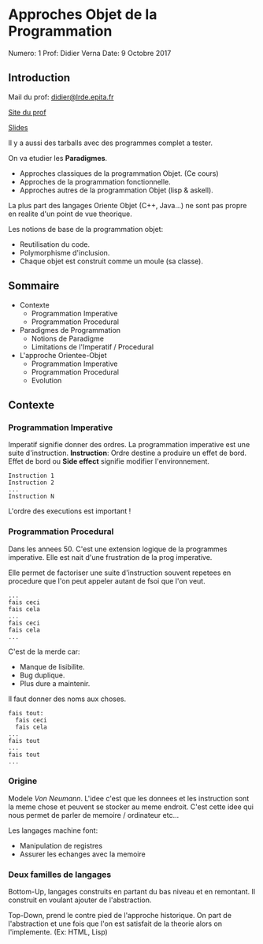 # Approches Objet de la Programmation

Numero: 1
Prof: Didier Verna
Date: 9 Octobre 2017

## Introduction

Mail du prof: didier@lrde.epita.fr

[Site du prof](https://www.lrde.epita.fr/~didier/lectures)

[Slides](https://www.lrde.epita.fr/~didier/lectures/aop.php#.WduFDB9fhhH)

Il y a aussi des tarballs avec des programmes complet a tester.

On va etudier les **Paradigmes**.
* Approches classiques de la programmation Objet. (Ce cours)
* Approches de la programmation fonctionnelle.
* Approches autres de la programmation Objet (lisp & askell).

La plus part des langages Oriente Objet (C++, Java...) ne sont pas propre en
realite d'un point de vue theorique.

Les notions de base de la programmation objet:
* Reutilisation du code.
* Polymorphisme d'inclusion.
* Chaque objet est construit comme un moule (sa classe).

## Sommaire

* Contexte
  * Programmation Imperative
  * Programmation Procedural
* Paradigmes de Programmation
  * Notions de Paradigme
  * Limitations de l'Imperatif / Procedural
* L'approche Orientee-Objet
  * Programmation Imperative
  * Programmation Procedural
  * Evolution

## Contexte

### Programmation Imperative

Imperatif signifie donner des ordres.
La programmation imperative est une suite d'instruction.
**Instruction**: Ordre destine a produire un effet de bord.
Effet de bord ou **Side effect** signifie modifier l'environnement.

```
Instruction 1
Instruction 2
...
Instruction N
```

L'ordre des executions est important !

### Programmation Procedural

Dans les annees 50.
C'est une extension logique de la programmes imperative.
Elle est nait d'une frustration de la prog imperative.

Elle permet de factoriser une suite d'instruction souvent repetees en
procedure que l'on peut appeler autant de fsoi que l'on veut.

```
...
fais ceci
fais cela
...
fais ceci
fais cela
...
```

C'est de la merde car:
* Manque de lisibilite.
* Bug duplique.
* Plus dure a maintenir.

Il faut donner des noms aux choses.

```
fais tout:
  fais ceci
  fais cela
...
fais tout
...
fais tout
...
```

### Origine

Modele *Von Neumann*.
L'idee c'est que les donnees et les instruction sont la meme chose
et peuvent se stocker au meme endroit.
C'est cette idee qui nous permet de parler de memoire / ordinateur etc...

Les langages machine font:
* Manipulation de registres
* Assurer les echanges avec la memoire

### Deux familles de langages

Bottom-Up, langages construits en partant du bas niveau et en remontant.
Il construit en voulant ajouter de l'abstraction.

Top-Down, prend le contre pied de l'approche historique.
On part de l'abstraction et une fois que l'on est satisfait de la theorie alors
on l'implemente. (Ex: HTML, Lisp)
